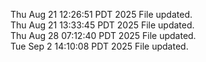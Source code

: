 Thu Aug 21 12:26:51 PDT 2025
File updated. <br />
Thu Aug 21 13:33:45 PDT 2025
File updated. <br />
Thu Aug 28 07:12:40 PDT 2025
File updated. <br />
Tue Sep  2 14:10:08 PDT 2025
File updated. <br />
